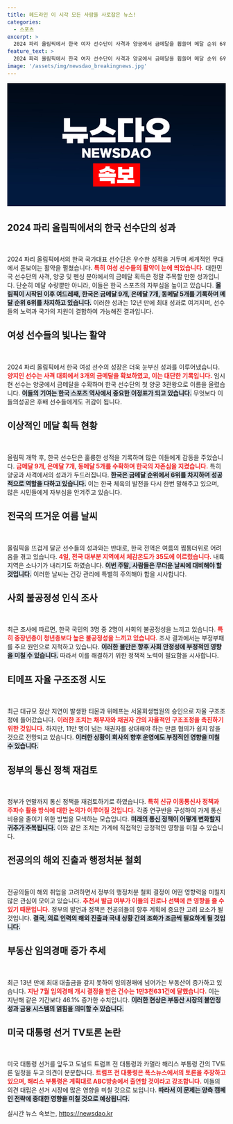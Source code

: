 ```yaml
---
title: 헤드라인 이 시각 모든 사람을 사로잡은 뉴스!
categories:
  - 스포츠
excerpt: >
  2024 파리 올림픽에서 한국 여자 선수단이 사격과 양궁에서 금메달을 휩쓸며 메달 순위 6위를 기록하고 있습니다. 양지인과 임시현의 뛰어난 활약이 대한민국의 여성 파워를 증명하고 있습니다!
feature_text: >
  2024 파리 올림픽에서 한국 여자 선수단이 사격과 양궁에서 금메달을 휩쓸며 메달 순위 6위를 기록하고 있습니다. 양지인과 임시현의 뛰어난 활약이 대한민국의 여성 파워를 증명하고 있습니다!
image: '/assets/img/newsdao_breakingnews.jpg'
---
```


<p><img src="/assets/img/newsdao_breakingnews.jpg" alt="ranknews 속보" /></p>

<h2 data-ke-size="size26">2024 파리 올림픽에서의 한국 선수단의 성과</h2>

<p data-ke-size="size16">&nbsp;</p>

<p>2024 파리 올림픽에서의 한국 국가대표 선수단은 우수한 성적을 거두며 세계적인 무대에서 돋보이는 활약을 펼쳤습니다. <b><span style="color: #ee2323;">특히 여성 선수들의 활약이 눈에 띄었습니다.</span></b> 대한민국 선수단의 사격, 양궁 및 펜싱 분야에서의 금메달 획득은 정말 주목할 만한 성과입니다. 단순히 메달 수량뿐만 아니라, 이들은 한국 스포츠의 자부심을 높이고 있습니다. <b><span style="background-color: #21538527;">올림픽이 시작된 이후 여드레째, 한국은 금메달 9개, 은메달 7개, 동메달 5개를 기록하며 메달 순위 6위를 차지하고 있습니다.</span></b> 이러한 성과는 12년 만에 최대 성과로 여겨지며, 선수들의 노력과 국가의 지원이 결합하여 가능해진 결과입니다.</p>

<h2 data-ke-size="size26">여성 선수들의 빛나는 활약</h2>

<p data-ke-size="size16">&nbsp;</p>

<p>2024 파리 올림픽에서 한국 여성 선수의 성장은 더욱 눈부신 성과를 이루어냈습니다. <b><span style="color: #ee2323;">양지인 선수는 사격 대회에서 3개의 금메달을 확보하였고, 이는 대단한 기록입니다.</span></b> 임시현 선수는 양궁에서 금메달을 수확하며 한국 선수단의 첫 양궁 3관왕으로 이름을 올렸습니다. <b><span style="background-color: #21538527;">이들의 기여는 한국 스포츠 역사에서 중요한 이정표가 되고 있습니다.</span></b> 무엇보다 이들의성공은 후배 선수들에게도 귀감이 됩니다.</p>

<h2 data-ke-size="size26">이상적인 메달 획득 현황</h2>

<p data-ke-size="size16">&nbsp;</p>

<p>올림픽 개막 후, 한국 선수단은 훌륭한 성적을 기록하며 많은 이들에게 감동을 주었습니다. <b><span style="color: #ee2323;">금메달 9개, 은메달 7개, 동메달 5개를 수확하며 한국의 자존심을 지켰습니다.</span></b> 특히 양궁과 사격에서의 성과가 두드러집니다. <b><span style="background-color: #21538527;">한국은 금메달 순위에서 6위를 차지하며 성공적으로 역할을 다하고 있습니다.</span></b> 이는 한국 체육의 발전을 다시 한번 말해주고 있으며, 많은 시민들에게 자부심을 안겨주고 있습니다.</p>

<h2 data-ke-size="size26">전국의 뜨거운 여름 날씨</h2>

<p data-ke-size="size16">&nbsp;</p>

<p>올림픽을 뜨겁게 달군 선수들의 성과와는 반대로, 한국 전역은 여름의 찜통더위로 어려움을 겪고 있습니다. <b><span style="color: #ee2323;">4일, 전국 대부분 지역에서 체감온도가 35도에 이르렀습니다.</span></b> 내륙 지역은 소나기가 내리기도 하였습니다. <b><span style="background-color: #21538527;">이번 주말, 사람들은 무더운 날씨에 대비해야 할 것입니다.</span></b> 이러한 날씨는 건강 관리에 특별히 주의해야 함을 시사합니다.</p>

<h2 data-ke-size="size26">사회 불공정성 인식 조사</h2>

<p data-ke-size="size16">&nbsp;</p>

<p>최근 조사에 따르면, 한국 국민의 3명 중 2명이 사회의 불공정성을 느끼고 있습니다. <b><span style="color: #ee2323;">특히 중장년층이 청년층보다 높은 불공정성을 느끼고 있습니다.</span></b> 조사 결과에서는 부정부패를 주요 원인으로 지적하고 있습니다. <b><span style="background-color: #21538527;">이러한 불만은 향후 사회 안정성에 부정적인 영향을 미칠 수 있습니다.</span></b> 따라서 이를 해결하기 위한 정책적 노력이 필요함을 시사합니다.</p>

<h2 data-ke-size="size26">티메프 자율 구조조정 시도</h2>

<p data-ke-size="size16">&nbsp;</p>

<p>최근 대규모 정산 지연이 발생한 티몬과 위메프는 서울회생법원의 승인으로 자율 구조조정에 들어갔습니다. <b><span style="color: #ee2323;">이러한 조치는 채무자와 채권자 간의 자율적인 구조조정을 촉진하기 위한 것입니다.</span></b> 하지만, 11만 명이 넘는 채권자를 상대해야 하는 만큼 협의가 쉽지 않을 것으로 전망되고 있습니다. <b><span style="background-color: #21538527;">이러한 상황이 회사의 향후 운영에도 부정적인 영향을 미칠 수 있습니다.</span></b></p>

<h2 data-ke-size="size26">정부의 통신 정책 재검토</h2>

<p data-ke-size="size16">&nbsp;</p>

<p>정부가 연말까지 통신 정책을 재검토하기로 하였습니다. <b><span style="color: #ee2323;">특히 신규 이동통신사 정책과 주파수 활용 방식에 대한 논의가 이루어질 것입니다.</span></b> 각종 연구반을 구성하여 가계 통신 비용을 줄이기 위한 방법을 모색하는 모습입니다. <b><span style="background-color: #21538527;">미래의 통신 정책이 어떻게 변화할지 귀추가 주목됩니다.</span></b> 이와 같은 조치는 가계에 직접적인 긍정적인 영향을 미칠 수 있습니다.</p>

<h2 data-ke-size="size26">전공의의 해외 진출과 행정처분 철회</h2>

<p data-ke-size="size16">&nbsp;</p>

<p>전공의들이 해외 취업을 고려하면서 정부의 행정처분 철회 결정이 어떤 영향력을 미칠지 많은 관심이 모이고 있습니다. <b><span style="color: #ee2323;">추천서 발급 여부가 이들의 진로나 선택에 큰 영향을 줄 수 있기 때문입니다.</span></b> 정부의 발언과 정책은 전공의들의 향후 계획에 중요한 고려 요소가 될 것입니다. <b><span style="background-color: #21538527;">결국, 의료 인력의 해외 진출과 국내 상황 간의 조화가 조금씩 필요하게 될 것입니다.</span></b></p>

<h2 data-ke-size="size26">부동산 임의경매 증가 추세</h2>

<p data-ke-size="size16">&nbsp;</p>

<p>최근 13년 만에 최대 대출금을 갚지 못하여 임의경매에 넘어가는 부동산이 증가하고 있습니다. <b><span style="color: #ee2323;">지난 7월 임의경매 개시 결정을 받은 건수는 1만3천631건에 달했습니다.</span></b> 이는 지난해 같은 기간보다 46.1% 증가한 수치입니다. <b><span style="background-color: #21538527;">이러한 현상은 부동산 시장의 불안정성과 금융 시스템의 얽힘을 의미할 수 있습니다.</span></b></p>

<h2 data-ke-size="size26">미국 대통령 선거 TV토론 논란</h2>

<p data-ke-size="size16">&nbsp;</p>

<p>미국 대통령 선거를 앞두고 도널드 트럼프 전 대통령과 카멀라 해리스 부통령 간의 TV토론 일정을 두고 의견이 분분합니다. <b><span style="color: #ee2323;">트럼프 전 대통령은 폭스뉴스에서의 토론을 주장하고 있으며, 해리스 부통령은 계획대로 ABC방송에서 출연할 것이라고 강조합니다.</span></b> 이들의 의견 대립은 선거 시장에 많은 영향을 미칠 것으로 보입니다. <b><span style="background-color: #21538527;">따라서 이 문제는 양측 캠페인 전략에 중대한 영향을 미칠 것으로 예상됩니다.</span></b></p>
실시간 뉴스 속보는, <a href="https://newsdao.kr" rel="dofollow">https://newsdao.kr</a>


